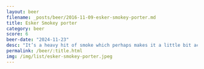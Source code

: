 ```yaml
---
layout: beer
filename: _posts/beer/2016-11-09-esker-smokey-porter.md
title: Esker Smokey porter
category: beer
score: 6
beer-date: "2024-11-23"
desc: "It’s a heavy hit of smoke which perhaps makes it a little bit acrid. I like a beer that doesn’t hold back but this might be a bit for me"
permalink: /beer/:title.html
img: /img/list/esker-smokey-porter.jpeg
---
```

